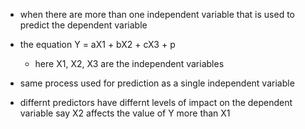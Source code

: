 * when there are more than one independent variable that is used to predict the dependent variable
* the equation
    Y = aX1 + bX2 + cX3 + p
    * here X1, X2, X3 are the independent variables

* same process used for prediction as a single independent variable
* differnt predictors have differnt levels of impact on the dependent variable say X2 affects the value of Y more than X1
